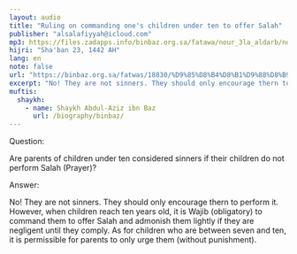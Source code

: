 ```yaml
---
layout: audio
title: "Ruling on commanding one's children under ten to offer Salah"
publisher: "alsalafiyyah@icloud.com"
mp3: https://files.zadapps.info/binbaz.org.sa/fatawa/nour_3la_aldarb/nour_947/nour_94719.mp3
hijri: "Sha'ban 23, 1442 AH"
lang: en
note: false
url: "https://binbaz.org.sa/fatwas/18830/%D9%85%D8%B4%D8%B1%D9%88%D8%B9%D9%8A%D8%A9-%D8%A7%D9%85%D8%B1-%D8%A7%D9%84%D8%A7%D8%B7%D9%81%D8%A7%D9%84-%D8%A8%D8%A7%D9%84%D8%B5%D9%84%D8%A7%D8%A9-%D8%A7%D8%B0%D8%A7-%D8%A8%D9%84%D8%BA%D9%88%D8%A7-%D8%B3%D8%A8%D8%B9%D8%A7"
excerpt: "No! They are not sinners. They should only encourage thern to perform it. However, when children reach ten years old, it is Wajib (obligatory) to command them to offer Salah and admonish them lightly if they are negligent until they comply."
muftis:
  shaykh: 
    - name: Shaykh Abdul-Aziz ibn Baz
      url: /biography/binbaz/
---
```



Question: 

Are parents of children under ten considered sinners if their children do not perform Salah (Prayer)?

Answer: 

No! They are not sinners. They should only encourage thern to perform it. However, when children reach ten years old, it is Wajib (obligatory) to command them to offer Salah and admonish them lightly if they are negligent until they comply. As for children who are between seven and ten, it is permissible for parents to only urge them (without punishment). 
